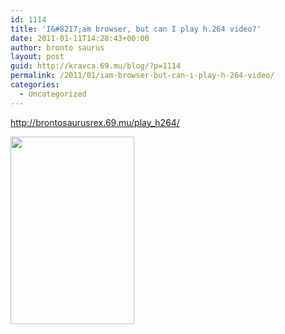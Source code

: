 ```yaml
---
id: 1114
title: 'I&#8217;am browser, but can I play h.264 video?'
date: 2011-01-11T14:28:43+00:00
author: bronto saurus
layout: post
guid: http://kravca.69.mu/blog/?p=1114
permalink: /2011/01/iam-browser-but-can-i-play-h-264-video/
categories:
  - Uncategorized
---
```

<http://brontosaurusrex.69.mu/play_h264/>

[<img src="http://brontosaurusrex.69.mu/wp-content/uploads/2011/01/h264browser-198x300.png" alt="" title="h264browser" width="198" height="300" class="alignnone size-medium wp-image-1116" />](http://brontosaurusrex.69.mu/wp-content/uploads/2011/01/h264browser.png)